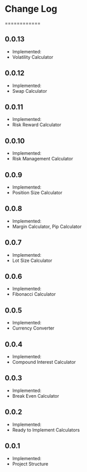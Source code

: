 # Change Log

============

## 0.0.13

- Implemented:
- Volatility Calculator

## 0.0.12

- Implemented:
- Swap Calculator

## 0.0.11

- Implemented:
- Risk Reward Calculator

## 0.0.10

- Implemented:
- Risk Management Calculator

## 0.0.9

- Implemented:
- Position Size Calculator

## 0.0.8

- Implemented:
- Margin Calculator, Pip Calculator

## 0.0.7

- Implemented:
- Lot Size Calculator

## 0.0.6

- Implemented:
- Fibonacci Calculator

## 0.0.5

- Implemented:
- Currency Converter

## 0.0.4

- Implemented:
- Compound Interest Calculator

## 0.0.3

- Implemented:
- Break Even Calculator

## 0.0.2

- Implemented:
- Ready to Implement Calculators

## 0.0.1

- Implemented:
- Project Structure
